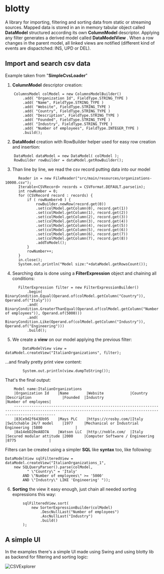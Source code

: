 
# blotty
A library for importing, filtering and sorting data from static or streaming sources.
Mapped data is stored in an in memory tabular object called **DataModel** structured according its own **ColumnModel** descriptor.
Applying any filter generates a derived model called **DataModelView** .
When a row changes in the parent model, all linked views are notified (different kind of events are dispactched: INS, UPD or DEL).

## Import and search csv data
Example taken from  "**SimpleCvsLoader**"

 1. **ColumnModel** descriptor creation:
```
	ColumnsModel colModel = new ColumnsModelBuilder()
		.add( "Organization Id", FieldType.STRING_TYPE )
		.add( "Name", FieldType.STRING_TYPE )
		.add( "Website", FieldType.STRING_TYPE )
		.add( "Country", FieldType.STRING_TYPE )
		.add( "Description", FieldType.STRING_TYPE )
		.add( "Founded", FieldType.STRING_TYPE )
		.add( "Industry", FieldType.STRING_TYPE )
		.add( "Number of employees", FieldType.INTEGER_TYPE )				
		.build();	
```
 2. **DataModel** creation with RowBuilder helper used for easy row creation and insertion:
```
    DataModel dataModel = new DataModel( colModel );   
    RowBuilder rowBuilder = dataModel.getRowBuilder();
```
3. Than line by line, we read the csv record putting data into our model
  ```
		Reader in = new FileReader("src/main/resources/organizations-10000.csv");
		Iterable<CSVRecord> records = CSVFormat.DEFAULT.parse(in);
		int rowNumber = 0;
		for (CSVRecord record : records) {
			if ( rowNumber>0 ) {
				rowBuilder.newRow(record.get(0))
				.set(colModel.getColumn(0), record.get(1))
				.set(colModel.getColumn(1), record.get(2))
				.set(colModel.getColumn(2), record.get(3))
				.set(colModel.getColumn(3), record.get(4))
				.set(colModel.getColumn(4), record.get(5))
				.set(colModel.getColumn(5), record.get(6))
				.set(colModel.getColumn(6), record.get(7))
				.set(colModel.getColumn(7), record.get(8))
				.addToModel();
			}
			rowNumber++;
		}		
		in.close();
		System.out.println("Model size:"+dataModel.getRowsCount());
```

4. Searching data is done using a **FilterExpression** object and chaining all conditions: 
  ```
		FilterExpression filter = new FilterExpressionBuilder()
			.begin( BinaryCondition.Equal(Operand.of(colModel.getColumn("Country")), Operand.of("Italy"))) 
			.and( BinaryCondition.GreaterThanEqual(Operand.of(colModel.getColumn("Number of employees")), Operand.of(5000))) 
			.and( BinaryCondition.Like(Operand.of(colModel.getColumn("Industry")), Operand.of("Engineering")))
			.build();
```

5. We create a **view** on our model applying the previous filter:
```
		DataModelView view = dataModel.createView("ItalianOrganizations", filter);
```
...and finally pretty print view content:
```
		System.out.println(view.dumpToString());
```
That's the final output:
```
    Model name:ItalianOrganizations
    |Organization Id    |Name        |Website            |Country   |Description              |Founded  |Industry                             |Number of employees|
    ---------------------------------------------------------------------------------------------------------------------------------------------------------------
    |83Ce9d2f643Db95    |Mays PLC    |https://crosby.com/|Italy     |Switchable 24/7 model    |1977     |Mechanical or Industrial Engineering |5800               |
    |8a14ebD20eA8D7A    |Watson LLC  |http://noble.com/  |Italy     |Secured modular attitude |2000     |Computer Software / Engineering      |8775               |
```
Filters can be created using a simpler **SQL** like **syntax** too, like following:
```
DataModelView sqlFilteredView = dataModel.createView("ItalianOrganizations_1", 
	new SQLQueryParser().parse(colModel, 
		  " \"Country\" = 'Italy' 
		AND \"Number of employees\" >= '5000' 
		AND \"Industry\" LIKE 'Engineering' "));
```

6. **Sorting** the view it easy enough, just chain all needed sorting expressions this way:
```
		sqlFilteredView.sort(
			new SorterExpressionBuilder(colModel)
				.DescNullLast("Number of employees") 
				.AscNullLast("Industry")
				.build()	
		);
```

## A simple UI
In the examples there's a simple UI made using Swing and using blotty lib as backend for filtering and sorting logic:

![CSVExplorer](https://github.com/user-attachments/assets/905f0184-00fc-41b5-ad80-f83e2bf22fc7)
